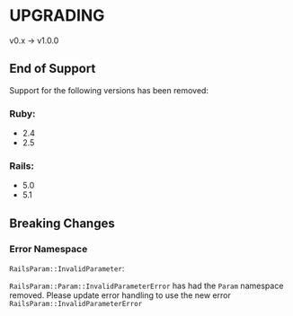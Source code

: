 # UPGRADING
v0.x -> v1.0.0

## End of Support
Support for the following versions has been removed:
### Ruby:
- 2.4
- 2.5

### Rails:
- 5.0
- 5.1

## Breaking Changes
### Error Namespace
`RailsParam::InvalidParameter`:

`RailsParam::Param::InvalidParameterError` has had the `Param` namespace removed. Please update error handling to use the new error `RailsParam::InvalidParameterError` 
